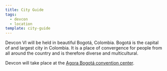 ```yaml
---
title: City Guide
tags:
  - devcon
  - location
template: city-guide
---
```


<span class="h2 highlighted">Devcon VI will be held in beautiful Bogotá, Colombia. Bogotá is the capital of and largest city in Colombia. It is a place of convergence for people from all around the country and is therefore diverse and multicultural.</span>

Devcon will take place at the [Agora Bogotá convention center](https://goo.gl/maps/T9o88tm9xug1WtGz7).
